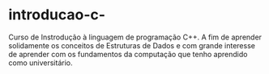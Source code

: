# introducao-c-
Curso de Instrodução à linguagem de programação C++. A fim de aprender solidamente os conceitos de Estruturas de Dados e com grande interesse de aprender com os fundamentos da computação que tenho aprendido como universitário.
